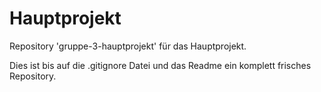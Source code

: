 Hauptprojekt
============

Repository 'gruppe-3-hauptprojekt' für das Hauptprojekt.

Dies ist bis auf die .gitignore Datei und das Readme ein komplett frisches Repository.
